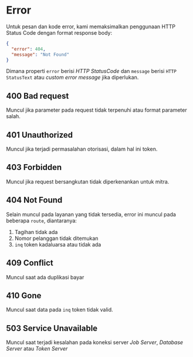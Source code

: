 # Error

Untuk pesan dan kode error, kami memaksimalkan penggunaan HTTP Status Code dengan format response body:

```json
{
  "error": 404,
  "message": "Not Found"
}
```

Dimana properti `error` berisi _HTTP StatusCode_ dan `message` berisi `HTTP StatusText` atau _custom error message_ jika diperlukan.

## 400 Bad request

Muncul jika parameter pada request tidak terpenuhi atau format parameter salah.

## 401 Unauthorized

Muncul jika terjadi permasalahan otorisasi, dalam hal ini token.

## 403 Forbidden

Muncul jika request bersangkutan tidak diperkenankan untuk mitra.

## 404 Not Found

Selain muncul pada layanan yang tidak tersedia, error ini muncul pada beberapa `route`, diantaranya:

1. Tagihan tidak ada
2. Nomor pelanggan tidak ditemukan
3. `inq` token kadaluarsa atau tidak ada

## 409 Conflict

Muncul saat ada duplikasi bayar

## 410 Gone

Muncul saat data pada `inq` token tidak valid.

## 503 Service Unavailable

Muncul saat terjadi kesalahan pada koneksi server _Job Server_, _Database Server_ atau _Token Server_

